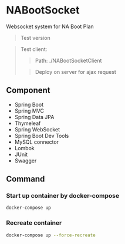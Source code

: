 # NABootSocket
Websocket system for NA Boot Plan
>Test version

> Test client:
>> Path: ./NABootSocketClient
>
>> Deploy on server for ajax request


## Component
- Spring Boot
- Spring MVC
- Spring Data JPA
- Thymeleaf
- Spring WebSocket
- Spring Boot Dev Tools
- MySQL connector
- Lombok
- JUnit
- Swagger

## Command

### Start up container by docker-compose
```bash
docker-compose up
```

### Recreate container
```bash
docker-compose up --force-recreate
```
